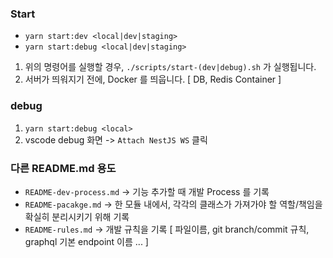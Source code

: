 ### Start

- `yarn start:dev <local|dev|staging>`
- `yarn start:debug <local|dev|staging>`

1. 위의 명령어를 실행할 경우, `./scripts/start-(dev|debug).sh` 가 실행됩니다.
2. 서버가 띄워지기 전에, Docker 를 띄웁니다. [ DB, Redis Container ]

### debug

1. `yarn start:debug <local>`
2. vscode debug 화면 -> `Attach NestJS WS` 클릭

### 다른 README.md 용도

- `README-dev-process.md` -> 기능 추가할 때 개발 Process 를 기록
- `README-pacakge.md` -> 한 모듈 내에서, 각각의 클래스가 가져가야 할 역할/책임을 확실히 분리시키기 위해 기록
- `README-rules.md` -> 개발 규칙을 기록 [ 파일이름, git branch/commit 규칙, graphql 기본 endpoint 이름 ... ]
